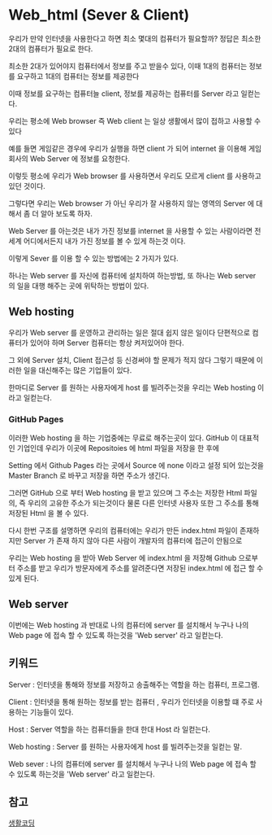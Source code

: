 # Web_html (Sever & Client)

우리가 만약 인터넷을 사용한다고 하면 최소 몇대의 컴퓨터가 필요할까? 정답은 최소한 2대의 컴퓨터가 필요로 한다.

최소한 2대가 있어야지 컴퓨터에서 정보를 주고 받을수 있다, 이때 1대의 컴퓨터는 정보를 요구하고 1대의 컴퓨터는 정보를 제공한다

이때 정보를 요구하는 컴퓨터늘 client, 정보를 제공하는 컴퓨터를 Server 라고 일컫는다.  

우리는 평소에 Web browser 즉 Web client 는 일상 생활에서 많이 접하고 사용할 수 있다

예를 들면 게임같은 경우에 우리가 실행을 하면 client 가 되어 internet 을 이용해 게임회사의 Web Server 에 정보를 요청한다.

이렇듯 평소에 우리가 Web browser 를 사용하면서 우리도 모르게 client 를 사용하고 있던 것이다.

그렇다면 우리는 Web browser 가 아닌 우리가 잘 사용하지 않는 영역의 Server 에 대해서 좀 더 알아 보도록 하자.

Web Server 를 아는것은 내가 가진 정보를 internet 을 사용할 수 있는 사람이라면 전세계 어디에서든지 내가 가진 정보를 볼 수 있게 하는것 이다.

이렇게 Sever 를 이용 할 수 있는 방법에는 2 가지가 있다.

하나는 Web server 를 자신에 컴퓨터에 설치하여 하는방법, 또 하나는 Web server 의 일을 대행 해주는 곳에 위탁하는 방법이 있다.

## Web hosting 

우리가 Web server 를 운영하고 관리하는 일은 절대 쉽지 않은 일이다 단편적으로 컴퓨터가 있어야 하며 Server 컴퓨터는 항상 켜저있어야 한다.

그 외에 Server 설치, Client 접근성 등 신경써야 할 문제가 적지 않다 그렇기 때문에 이러한 일을 대신해주는 많은 기업들이 있다.

한마디로 Server 를 원하는 사용자에게 host 를 빌려주는것을 우리는 Web hosting 이라고 일컫는다.

### GitHub Pages 

이러한 Web hosting 을 하는 기업중에는 무료로 해주는곳이 있다. GitHub 이 대표적인 기업인데 우리가 이곳에 Repositoies 에 html 파일을 저장을 한 후에

Setting 에서 Github Pages 라는 곳에서 Source 에 none 이라고 설정 되어 있는것을 Master Branch 로 바꾸고 저장을 하면 주소가 생긴다.

그러면 GitHub 으로 부터 Web hosting 을 받고 있으며 그 주소는 저장한 Html 파일의, 즉 우리의 고유한 주소가 되는것이다 물론 다른 인터넷 사용자 또한 그 주소를 통해 저장된 Html 을 볼 수 있다.

다시 한번 구조를 설명하면 우리의 컴퓨터에는 우리가 만든 index.html 파일이 존재하지만 Server 가 존재 하지 않아 다른 사람이 개발자의 컴퓨터에 접근이 안됨으로

우리는 Web hosting 을 받아 Web Server 에 index.html 을 저장해 Github 으로부터 주소를 받고 우리가 방문자에게 주소를 알려준다면 저장된 index.html 에 접근 할 수있게 된다.

## Web server  

이번에는 Web hosting 과 반대로 나의 컴퓨터에 server 를 설치해서 누구나 나의 Web page 에 접속 할 수 있도록 하는것을 'Web server' 라고 일컫는다.



## 키워드

Server : 인터넷을 통해와 정보를 저장하고 송출해주는 역할을 하는 컴퓨터, 프로그램. 

Client : 인터넷을 통해 원하는 정보를 받는 컴퓨터 , 우리가 인터넷을 이용할 떄 주로 사용하는 기능들이 있다.

Host : Server 역할을 하는 컴퓨터들을 한대 한대 Host 라 일컫는다.   

Web hosting : Server 를 원하는 사용자에게 host 를 빌려주는것을 일컫는 말. 

Web sever : 나의 컴퓨터에 server 를 설치해서 누구나 나의 Web page 에 접속 할 수 있도록 하는것을 'Web server' 라고 일컫는다.

## 참고
[생활코딩](https://opentutorials.org/course/3084/18891)